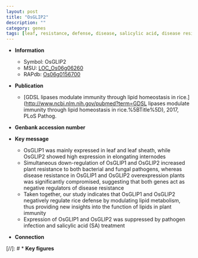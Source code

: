 ```yaml
---
layout: post
title: "OsGLIP2"
description: ""
category: genes
tags: [leaf, resistance, defense, disease, salicylic acid, disease resistance, immunity, pathogen]
---
```


* **Information**  
    + Symbol: OsGLIP2  
    + MSU: [LOC_Os06g06260](http://rice.uga.edu/cgi-bin/ORF_infopage.cgi?orf=LOC_Os06g06260)  
    + RAPdb: [Os06g0156700](https://rapdb.dna.affrc.go.jp/locus/?name=Os06g0156700)  

* **Publication**  
    + [GDSL lipases modulate immunity through lipid homeostasis in rice.](http://www.ncbi.nlm.nih.gov/pubmed?term=GDSL lipases modulate immunity through lipid homeostasis in rice.%5BTitle%5D), 2017, PLoS Pathog.

* **Genbank accession number**  

* **Key message**  
    + OsGLIP1 was mainly expressed in leaf and leaf sheath, while OsGLIP2 showed high expression in elongating internodes
    + Simultaneous down-regulation of OsGLIP1 and OsGLIP2 increased plant resistance to both bacterial and fungal pathogens, whereas disease resistance in OsGLIP1 and OsGLIP2 overexpression plants was significantly compromised, suggesting that both genes act as negative regulators of disease resistance
    + Taken together, our study indicates that OsGLIP1 and OsGLIP2 negatively regulate rice defense by modulating lipid metabolism, thus providing new insights into the function of lipids in plant immunity
    + Expression of OsGLIP1 and OsGLIP2 was suppressed by pathogen infection and salicylic acid (SA) treatment

* **Connection**  

[//]: # * **Key figures**  



